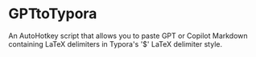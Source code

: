 # GPTtoTypora
 An AutoHotkey script that allows you to paste GPT or Copilot Markdown containing LaTeX delimiters in Typora's '$' LaTeX delimiter style.
